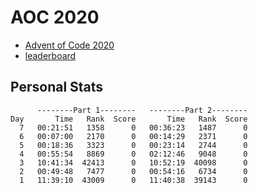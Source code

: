 # AOC 2020

* [Advent of Code 2020](https://adventofcode.com/2020)
* [leaderboard](https://adventofcode.com/2020/leaderboard)

## Personal Stats
```
      --------Part 1--------   --------Part 2--------
Day       Time   Rank  Score       Time   Rank  Score
  7   00:21:51   1358      0   00:36:23   1487      0
  6   00:07:00   2170      0   00:14:29   2371      0
  5   00:18:36   3323      0   00:23:14   2744      0
  4   00:55:54   8869      0   02:12:46   9048      0
  3   10:41:34  42413      0   10:52:19  40098      0
  2   00:49:48   7477      0   00:54:16   6734      0
  1   11:39:10  43009      0   11:40:38  39143      0
```

